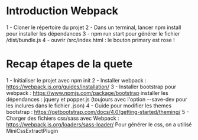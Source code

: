 # Introduction Webpack

1 - Cloner le répertoire du projet 
2 - Dans un terminal, lancer npm install pour installer les dépendances
3 - npm run start pour générer le fichier /dist/bundle.js
4 - ouvrir /src/index.html : le bouton primary est rose !

# Recap étapes de la quete 

1 - Initialiser le projet avec npm init
2 - Installer webpack : https://webpack.js.org/guides/installation/
3 - Installer bootstrap pour webpack : https://www.npmjs.com/package/bootstrap
installer les dépendances : jquery et popper.js (toujours avec l'option --save-dev pour les inclures dans le fichier .json)
4 - Guide pour modifier les themes bootstrap : https://getbootstrap.com/docs/4.0/getting-started/theming/
5 - Charger des fichiers css/sass avec Webpack : https://webpack.js.org/loaders/sass-loader/
Pour générer le css, on a utilisé MiniCssExtractPlugin


